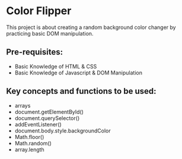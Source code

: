 # Color Flipper

This project is about creating a random background color changer by practicing basic DOM manipulation.

## Pre-requisites:

- Basic Knowledge of HTML & CSS
- Basic Knowledge of Javascript & DOM Manipulation

## Key concepts and functions to be used:

- arrays
- document.getElementById()
- document.querySelector()
- addEventListener()
- document.body.style.backgroundColor
- Math.floor()
- Math.random()
- array.length
